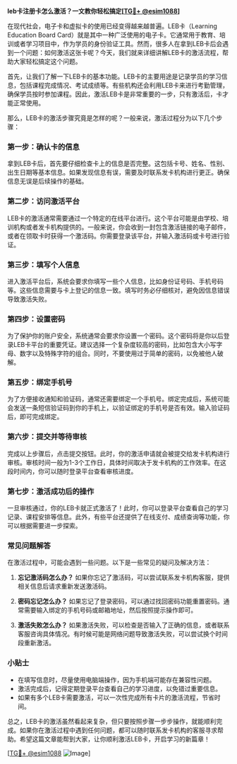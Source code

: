 **leb卡注册卡怎么激活？一文教你轻松搞定[[TG💪+ @esim1088](https://t.me/s/esim1088)]**

在现代社会，电子卡和虚拟卡的使用已经变得越来越普遍。LEB卡（Learning Education Board Card）就是其中一种广泛使用的电子卡。它通常用于教育、培训或者学习项目中，作为学员的身份验证工具。然而，很多人在拿到LEB卡后会遇到一个问题：如何激活这张卡呢？今天，我们就来详细讲解LEB卡的激活流程，帮助大家轻松搞定这个问题。

首先，让我们了解一下LEB卡的基本功能。LEB卡的主要用途是记录学员的学习信息，包括课程完成情况、考试成绩等。有些机构还会利用LEB卡来进行考勤管理，确保学员按时参加课程。因此，激活LEB卡是非常重要的一步，只有激活后，卡才能正常使用。

那么，LEB卡的激活步骤究竟是怎样的呢？一般来说，激活过程分为以下几个步骤：

### **第一步：确认卡的信息**
拿到LEB卡后，首先要仔细检查卡上的信息是否完整。这包括卡号、姓名、性别、出生日期等基本信息。如果发现信息有误，需要及时联系发卡机构进行更正。确保信息无误是后续操作的基础。

### **第二步：访问激活平台**
LEB卡的激活通常需要通过一个特定的在线平台进行。这个平台可能是由学校、培训机构或者发卡机构提供的。一般来说，你会收到一封包含激活链接的电子邮件，或者在领取卡时获得一个激活码。你需要登录该平台，并输入激活码或卡号进行验证。

### **第三步：填写个人信息**
进入激活平台后，系统会要求你填写一些个人信息，比如身份证号码、手机号码等。这些信息需要与卡上登记的信息一致。填写时务必仔细核对，避免因信息错误导致激活失败。

### **第四步：设置密码**
为了保护你的账户安全，系统通常会要求你设置一个密码。这个密码将是你以后登录LEB卡平台的重要凭证。建议选择一个复杂度较高的密码，比如包含大小写字母、数字以及特殊字符的组合。同时，不要使用过于简单的密码，以免被他人破解。

### **第五步：绑定手机号**
为了方便接收通知和验证码，通常还需要绑定一个手机号。绑定完成后，系统可能会发送一条短信验证码到你的手机上，以验证绑定的手机号是否有效。输入验证码后，即可完成绑定。

### **第六步：提交并等待审核**
完成以上步骤后，点击提交按钮。此时，你的激活申请就会被提交给发卡机构进行审核。审核时间一般为1-3个工作日，具体时间取决于发卡机构的工作效率。在这段时间内，你可以随时登录平台查看审核进度。

### **第七步：激活成功后的操作**
一旦审核通过，你的LEB卡就正式激活了！此时，你可以登录平台查看自己的学习记录、课程安排等信息。此外，有些平台还提供了在线支付、成绩查询等功能，你可以根据需要进一步探索。

### **常见问题解答**
在激活过程中，可能会遇到一些问题。以下是一些常见的疑问及解决方法：

1. **忘记激活码怎么办？**
   如果你忘记了激活码，可以尝试联系发卡机构客服，提供相关信息后请求重新发送激活码。

2. **密码忘记怎么办？**
   如果忘记了登录密码，可以通过找回密码功能重置密码。通常需要输入绑定的手机号码或邮箱地址，然后按照提示操作即可。

3. **激活失败怎么办？**
   如果激活失败，可以检查是否输入了正确的信息，或者联系客服咨询具体情况。有时候可能是网络问题导致激活失败，可以尝试换个时间段重新激活。

### **小贴士**
- 在填写信息时，尽量使用电脑端操作，因为手机端可能存在兼容性问题。
- 激活完成后，记得定期登录平台查看自己的学习进度，以免错过重要信息。
- 如果有多个LEB卡需要激活，可以一次性完成所有卡片的激活流程，节省时间。

总之，LEB卡的激活虽然看起来复杂，但只要按照步骤一步步操作，就能顺利完成。如果你在激活过程中遇到任何问题，都可以随时联系发卡机构的客服寻求帮助。希望这篇文章能帮到大家，让你顺利激活LEB卡，开启学习的新篇章！

[[TG💪+ @esim1088](https://t.me/s/esim1088) ![Image](https://i.postimg.cc/4NQfJmqS/Snipaste-2025-05-13-00-14-12.png)]